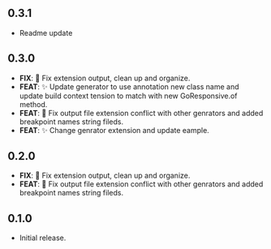 ## 0.3.1

 - Readme update

## 0.3.0

 - **FIX**: :bug: Fix extension output, clean up and organize.
 - **FEAT**: :sparkles: Update generator to use annotation new class name and update build context tension to match with new GoResponsive.of method.
 - **FEAT**: :bug: Fix output file extension conflict with other genrators and added breakpoint names string fileds.
 - **FEAT**: :sparkles: Change genrator extension and update eample.

## 0.2.0

 - **FIX**: :bug: Fix extension output, clean up and organize.
 - **FEAT**: :bug: Fix output file extension conflict with other genrators and added breakpoint names string fileds.

## 0.1.0

* Initial release.
